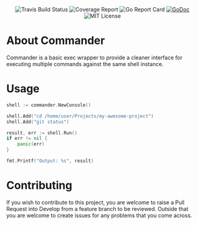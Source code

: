 <p align="center">
    <img src="https://travis-ci.org/mikeyscode/commander.svg?branch=develop" alt="Travis Build Status">
    <img src="https://codecov.io/gh/mikeyscode/commander/branch/develop/graph/badge.svg" alt="Coverage Report">
    <img src="https://goreportcard.com/badge/github.com/mikeyscode/commander" alt="Go Report Card">
    <a href="https://godoc.org/github.com/mikeyscode/commander"><img src="https://godoc.org/github.com/mikeyscode/commander?status.svg" alt="GoDoc"></a>
    <img src="https://img.shields.io/badge/License-MIT-blue.svg" alt="MIT License"/>
</p>


# About Commander
Commander is a basic exec wrapper to provide a cleaner interface for executing multiple commands against the same shell instance.

# Usage
```go
shell := commander.NewConsole()

shell.Add("cd /home/user/Projects/my-awesome-project")
shell.Add("git status")

result, err := shell.Run()
if err != nil {
    panic(err)
}

fmt.Printf("Output: %s", result)
```

# Contributing
If you wish to contribute to this project, you are welcome to raise a Pull Request into Develop from a feature branch to be reviewed. Outside that you are welcome to create issues for any problems that you come across.